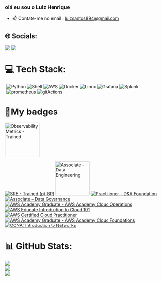 ### olá eu sou o Luiz Henrique 

- 📫 Contate-me no email : luizsantos894@gmail.com

## 🌐 Socials:
  <div> 
   <a target="_blank" href="https://www.linkedin.com/in/luiz-henrique-1759181a0/" ><img src="https://img.shields.io/badge/-LinkedIn-%230077B5?style=for-the-badge&logo=linkedin&logoColor=white"   target="_blank"></a> 
    <a target="_blank" href="https://luiz-h3nrique.github.io/" ><img src="https://img.shields.io/badge/website-000000?style=for-the-badge&logo=About.me&logoColor=white"></a> 

# 💻 Tech Stack:
  ![]() ![Python](https://img.shields.io/badge/Python-14354C?style=for-the-badge&logo=python&logoColor=white) ![Shell](https://img.shields.io/badge/Shell_Script-121011?style=for-the-badge&logo=gnu-bash&logoColor=white) ![AWS](https://img.shields.io/badge/Amazon_AWS-232F3E?style=for-the-badge&logo=amazon-aws&logoColor=white) ![Docker](https://img.shields.io/badge/Docker-2496ED?style=for-the-badge&logo=docker&logoColor=white)  ![Linux](https://img.shields.io/badge/Linux-E34F26?style=for-the-badge&logo=linux&logoColor=black) ![Grafana](https://img.shields.io/badge/Grafana-F2F4F9?style=for-the-badge&logo=grafana&logoColor=orange&labelColor=F2F4F9) ![Splunk](https://img.shields.io/badge/Splunk-000000?style=for-the-badge&logo=Splunk&logoColor=white)<br>
  ![]() ![prometheus](https://img.shields.io/badge/Prometheus-E6522C?style=for-the-badge&logo=Prometheus&logoColor=white) ![gitActions](https://img.shields.io/badge/GitHub_Actions-2088FF?style=for-the-badge&logo=github-actions&logoColor=white) 

#  🏅My badges
<a  target="_blank"  href="http://badges.com.br/share/19c86b8241dc65f90bd39f808223f989.php?a=1871" target="_blank"><img src="https://brasilopenbadge.com.br/badge/1871.png?nocache=263556854" alt="Observability Metrics - Trained" width="110" height="110"></a>


<!--START_SECTION:badges-->
[![SRE - Trained (pt-BR)](https://images.credly.com/size/110x110/images/7c7fb461-8436-40ba-a25e-4df872095103/image.png)](http://www.credly.com/badges/a71db5ed-a93c-44e8-a7af-6a67a341686b "SRE - Trained (pt-BR)")
<img src="https://images.credly.com/size/110x110/images/27224c08-f61c-4d82-b929-325f96af326a/image.png" alt="Associate - Data Engineering" width="110" height="110"/>
[![Practitioner - D&A Foundation](https://images.credly.com/size/110x110/images/3151b077-3f06-49e8-b319-e4ef69bb19ec/image.png)](http://www.credly.com/badges/3533adf5-85e6-4ac0-b391-7ad9083d45ff "Practitioner - D&A Foundation")
[![Associate – Data Governance](https://images.credly.com/size/110x110/images/998c20d8-43cb-44d7-a2bd-dc4145f17d56/image.png)](http://www.credly.com/badges/841bff8f-0aa8-4997-a6a1-a081ab060a80 "Associate – Data Governance")
[![AWS Academy Graduate - AWS Academy Cloud Operations](https://images.credly.com/size/110x110/images/fa80f3f2-0383-4d44-8c14-099e2eb3be36/image.png)](http://www.credly.com/badges/d25f1c3d-cf55-46ec-b1ee-c8d4b75801f1 "AWS Academy Graduate - AWS Academy Cloud Operations")
[![AWS Educate Introduction to Cloud 101](https://images.credly.com/size/110x110/images/8d67bbf4-128b-4141-b5f1-1bc61bbfbaa6/image.png)](http://www.credly.com/badges/da68a0d0-2dcc-4017-9f31-b0537d61a0ee "AWS Educate Introduction to Cloud 101")
[![AWS Certified Cloud Practitioner](https://images.credly.com/size/110x110/images/00634f82-b07f-4bbd-a6bb-53de397fc3a6/image.png)](http://www.credly.com/badges/0b94f83a-a502-46c4-8a66-68f44487ea80 "AWS Certified Cloud Practitioner")
[![AWS Academy Graduate - AWS Academy Cloud Foundations](https://images.credly.com/size/110x110/images/73e4a58b-a8ef-41a3-a7db-9183dd269882/image.png)](http://www.credly.com/badges/cef210a5-5939-4be7-a52e-42ad71b477c8 "AWS Academy Graduate - AWS Academy Cloud Foundations")
[![CCNA: Introduction to Networks](https://images.credly.com/size/110x110/images/70d71df5-f3dc-4380-9b9d-f22513a70417/CCNAITN__1_.png)](http://www.credly.com/badges/1e6f372e-7b53-46e7-ab21-1098e93eb195 "CCNA: Introduction to Networks")
<!--END_SECTION:badges-->

  
  # 📊 GitHub Stats:
![](https://github-readme-stats.vercel.app/api?username=Luiz-H3nrique&theme=omni&hide_border=false&include_all_commits=true&count_private=true)<br/>
![](https://github-readme-streak-stats.herokuapp.com/?user=Luiz-H3nrique&theme=omni&hide_border=false)<br/>
![](https://github-readme-stats.vercel.app/api/top-langs/?username=Luiz-H3nrique&theme=omni&hide_border=false&include_all_commits=true&count_private=true&layout=compact)





 
